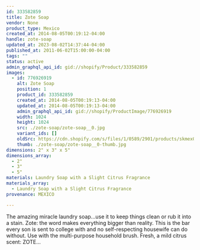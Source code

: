 ```yaml
---
id: 333582859
title: Zote Soap
vendor: None
product_type: Mexico
created_at: 2014-08-05T00:19:12-04:00
handle: zote-soap
updated_at: 2023-08-02T14:37:44-04:00
published_at: 2011-06-02T15:00:00-04:00
tags: ""
status: active
admin_graphql_api_id: gid://shopify/Product/333582859
images:
  - id: 776926919
    alt: Zote Soap
    position: 1
    product_id: 333582859
    created_at: 2014-08-05T00:19:13-04:00
    updated_at: 2014-08-05T00:19:13-04:00
    admin_graphql_api_id: gid://shopify/ProductImage/776926919
    width: 1024
    height: 1024
    src: ./zote-soap/zote-soap__0.jpg
    variant_ids: []
    oldSrc: https://cdn.shopify.com/s/files/1/0589/2901/products/skmex0008.tif.jpeg?v=1407212353
    thumb: ./zote-soap/zote-soap__0-thumb.jpg
dimensions: 2" x 3" x 5"
dimensions_array:
  - 2"
  - 3"
  - 5"
materials: Laundry Soap with a Slight Citrus Fragrance
materials_array:
  - Laundry Soap with a Slight Citrus Fragrance
provenance: MEXICO

---
```


The amazing miracle laundry soap...use it to keep things clean or rub it into a stain. Zote: the word makes everything bigger than reality. This is the bar every son is sent to college with and no self-respecting housewife can do without. Use with the multi-purpose household brush. Fresh, a mild citrus scent: ZOTE...